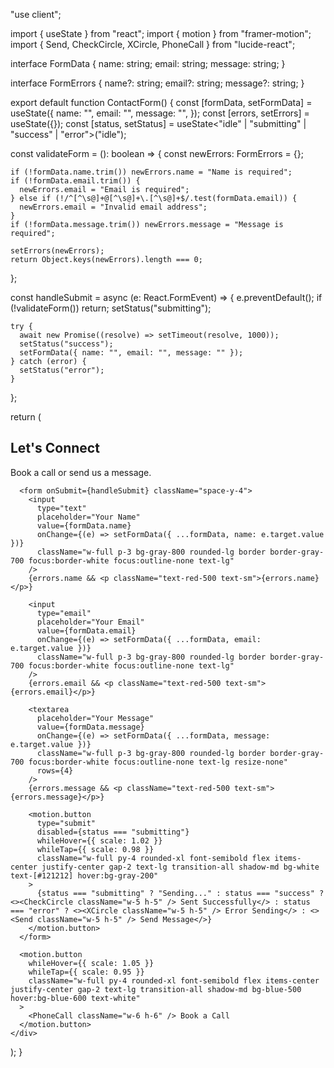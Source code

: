 "use client";

import { useState } from "react";
import { motion } from "framer-motion";
import { Send, CheckCircle, XCircle, PhoneCall } from "lucide-react";

interface FormData {
  name: string;
  email: string;
  message: string;
}

interface FormErrors {
  name?: string;
  email?: string;
  message?: string;
}

export default function ContactForm() {
  const [formData, setFormData] = useState<FormData>({
    name: "",
    email: "",
    message: "",
  });
  const [errors, setErrors] = useState<FormErrors>({});
  const [status, setStatus] = useState<"idle" | "submitting" | "success" | "error">("idle");

  const validateForm = (): boolean => {
    const newErrors: FormErrors = {};

    if (!formData.name.trim()) newErrors.name = "Name is required";
    if (!formData.email.trim()) {
      newErrors.email = "Email is required";
    } else if (!/^[^\s@]+@[^\s@]+\.[^\s@]+$/.test(formData.email)) {
      newErrors.email = "Invalid email address";
    }
    if (!formData.message.trim()) newErrors.message = "Message is required";

    setErrors(newErrors);
    return Object.keys(newErrors).length === 0;
  };

  const handleSubmit = async (e: React.FormEvent) => {
    e.preventDefault();
    if (!validateForm()) return;
    setStatus("submitting");

    try {
      await new Promise((resolve) => setTimeout(resolve, 1000));
      setStatus("success");
      setFormData({ name: "", email: "", message: "" });
    } catch (error) {
      setStatus("error");
    }
  };

  return (
    <div className="bg-[#2a2a2a] text-white p-8 rounded-2xl shadow-lg max-w-lg mx-auto space-y-6">
      <h2 className="text-3xl font-bold text-center">Let's Connect</h2>
      <p className="text-lg text-center">Book a call or send us a message.</p>
      
      <form onSubmit={handleSubmit} className="space-y-4">
        <input
          type="text"
          placeholder="Your Name"
          value={formData.name}
          onChange={(e) => setFormData({ ...formData, name: e.target.value })}
          className="w-full p-3 bg-gray-800 rounded-lg border border-gray-700 focus:border-white focus:outline-none text-lg"
        />
        {errors.name && <p className="text-red-500 text-sm">{errors.name}</p>}

        <input
          type="email"
          placeholder="Your Email"
          value={formData.email}
          onChange={(e) => setFormData({ ...formData, email: e.target.value })}
          className="w-full p-3 bg-gray-800 rounded-lg border border-gray-700 focus:border-white focus:outline-none text-lg"
        />
        {errors.email && <p className="text-red-500 text-sm">{errors.email}</p>}

        <textarea
          placeholder="Your Message"
          value={formData.message}
          onChange={(e) => setFormData({ ...formData, message: e.target.value })}
          className="w-full p-3 bg-gray-800 rounded-lg border border-gray-700 focus:border-white focus:outline-none text-lg resize-none"
          rows={4}
        />
        {errors.message && <p className="text-red-500 text-sm">{errors.message}</p>}

        <motion.button
          type="submit"
          disabled={status === "submitting"}
          whileHover={{ scale: 1.02 }}
          whileTap={{ scale: 0.98 }}
          className="w-full py-4 rounded-xl font-semibold flex items-center justify-center gap-2 text-lg transition-all shadow-md bg-white text-[#121212] hover:bg-gray-200"
        >
          {status === "submitting" ? "Sending..." : status === "success" ? <><CheckCircle className="w-5 h-5" /> Sent Successfully</> : status === "error" ? <><XCircle className="w-5 h-5" /> Error Sending</> : <><Send className="w-5 h-5" /> Send Message</>}
        </motion.button>
      </form>
      
      <motion.button
        whileHover={{ scale: 1.05 }}
        whileTap={{ scale: 0.95 }}
        className="w-full py-4 rounded-xl font-semibold flex items-center justify-center gap-2 text-lg transition-all shadow-md bg-blue-500 hover:bg-blue-600 text-white"
      >
        <PhoneCall className="w-6 h-6" /> Book a Call
      </motion.button>
    </div>
  );
}
